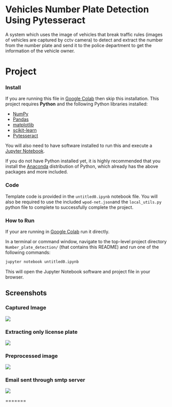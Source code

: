 # Vehicles Number Plate Detection Using Pytesseract
A system which uses the image of vehicles that break traffic rules (images of vehicles are captured by cctv camera) to detect and extract the number from the number plate and send it to the police department to get the information of the vehicle owner.
# Project 
### Install
If you are running this file in [Google Colab](https://colab.research.google.com/notebooks/intro.ipynb?utm_source=scs-index) then skip this installation. 
This project requires **Python** and the following Python libraries installed:

- [NumPy](http://www.numpy.org/)
- [Pandas](http://pandas.pydata.org/)
- [matplotlib](http://matplotlib.org/)
- [scikit-learn](http://scikit-learn.org/stable/)
- [Pytesseract]()

You will also need to have software installed to run this and execute a [Jupyter Notebook](http://jupyter.org/install.html).

If you do not have Python installed yet, it is highly recommended that you install the [Anaconda](https://www.anaconda.com/download/) distribution of Python, which already has the above packages and more included. 

### Code

Template code is provided in the `untitled0.ipynb` notebook file. You will also be required to use the included `wpod-net.json`and the `local_utils.py` python file to complete to successfully complete the project. 

### How to Run 
If your are running in [Google Colab](https://colab.research.google.com/notebooks/intro.ipynb?utm_source=scs-index) run it directly.

In a terminal or command window, navigate to the top-level project directory `Number_plate_detection/` (that contains this README) and run one of the following commands:

```bash
jupyter notebook untitled0.ipynb
```
This will open the Jupyter Notebook software and project file in your browser.
## Screenshots

### Captured Image
![](https://github.com/nagendram399/Number_plate_detection/blob/main/Images/india_car_plate.jpg)

### Extracting only license plate
![](https://github.com/nagendram399/Number_plate_detection/blob/main/Images/Licenseplate.jpg)
### Preprocessed image
![](https://github.com/nagendram399/Number_plate_detection/blob/main/Images/preprocessedimage.jpg)
### Email sent through smtp server
![](https://github.com/nagendram399/Number_plate_detection/blob/main/Images/Emailscreenshot.png)

=======

